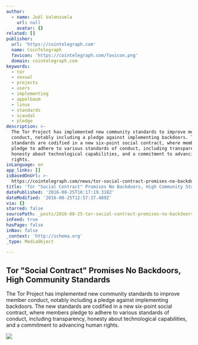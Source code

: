 ```yaml
---
author:
  - name: Joël Valenzuela
    url: null
    avatar: {}
related: []
publisher:
  url: 'https://cointelegraph.com'
  name: CoinTelegraph
  favicon: 'https://cointelegraph.com/favicon.png'
  domain: cointelegraph.com
keywords:
  - tor
  - sexual
  - projects
  - users
  - implementing
  - appelbaum
  - linux
  - standards
  - scandal
  - pledge
description: >-
  The Tor Project has implemented new community standards to improve member
  conduct, notably including a pledge against implementing backdoors. The new
  standards are codified in a new six-point social contract, where members
  pledge to adhere to various standards of conduct, including transparency,
  honesty about technological capabilities, and a commitment to advancing human
  rights.
inLanguage: en
app_links: []
isBasedOnUrl: >-
  https://cointelegraph.com/news/tor-social-contract-promises-no-backdoors-high-community-standards
title: 'Tor "Social Contract" Promises No Backdoors, High Community Standards'
datePublished: '2016-08-25T16:17:19.318Z'
dateModified: '2016-08-25T12:57:37.489Z'
via: {}
starred: false
sourcePath: _posts/2016-08-25-tor-social-contract-promises-no-backdoors-high-community.md
inFeed: true
hasPage: false
inNav: false
_context: 'http://schema.org'
_type: MediaObject

---
```

<article style=""><h1>Tor "Social Contract" Promises No Backdoors, High Community Standards</h1><p>The Tor Project has implemented new community standards to improve member conduct, notably including a pledge against implementing backdoors. The new standards are codified in a new six-point social contract, where members pledge to adhere to various standards of conduct, including transparency, honesty about technological capabilities, and a commitment to advancing human rights.</p><img src="https://cointelegraph.com/images/725_Ly9jb2ludGVsZWdyYXBoLmNvbS9zdG9yYWdlL3VwbG9hZHMvdmlldy9jMzU2ZDg2YzEzNzNjMTliNGJmYjRkODUwZGJiNjhmOS5qcGc=.jpg" /></article>